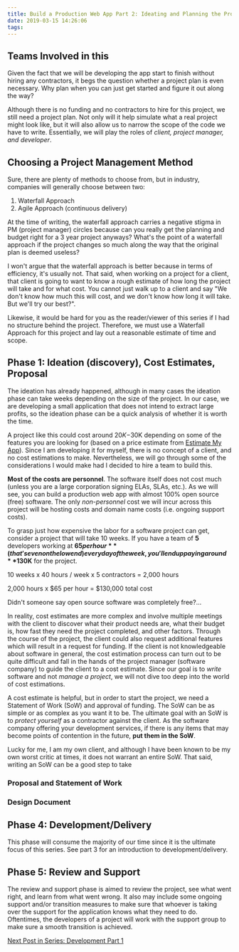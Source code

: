 ```yaml
---
title: Build a Production Web App Part 2: Ideating and Planning the Project
date: 2019-03-15 14:26:06
tags:
---
```


## Teams Involved in this 

Given the fact that we will be developing the app start to finish without hiring any contractors, it begs the question whether a project plan is even necessary.  Why plan when you can just get started and figure it out along the way?

Although there is no funding and no contractors to hire for this project, we still need a project plan.  Not only will it help simulate what a real project might look like, but it will also allow us to narrow the scope of the code we have to write.  Essentially, we will play the roles of _client, project manager, and developer_.

## Choosing a Project Management Method

Sure, there are plenty of methods to choose from, but in industry, companies will generally choose between two: 

1. Waterfall Approach
2. Agile Approach (continuous delivery)

At the time of writing, the waterfall approach carries a negative stigma in PM (project manager) circles because can you really get the planning and budget right for a 3 year project anyways?  What's the point of a waterfall approach if the project changes so much along the way that the original plan is deemed useless?

I won't argue that the waterfall approach is better because in terms of efficiency, it's usually not.  That said, when working on a project for a client, that client is going to want to know a rough estimate of how long the project will take and for what cost.  You cannot just walk up to a client and say "We don't know how much this will cost, and we don't know how long it will take.  But we'll try our best?".

Likewise, it would be hard for you as the reader/viewer of this series if I had no structure behind the project.  Therefore, we must use a Waterfall Approach for this project and lay out a reasonable estimate of time and scope.

## Phase 1: Ideation (discovery), Cost Estimates, Proposal

The ideation has already happened, although in many cases the ideation phase can take weeks depending on the size of the project.  In our case, we are developing a small application that does not intend to extract large profits, so the ideation phase can be a quick analysis of whether it is worth the time.

A project like this could cost around $20K-$30K depending on some of the features you are looking for (based on a price estimate from [Estimate My App](https://estimatemyapp.com/)).  Since I am developing it for myself, there is no concept of a client, and no cost estimations to make.  Nevertheless, we will go through some of the considerations I would make had I decided to hire a team to build this.

**Most of the costs are personnel**.  The software itself does not cost much (unless you are a large corporation signing ELAs, SLAs, etc.).  As we will see, you can build a production web app with almost 100% open source (free) software.  The only _non-personnel_ cost we will incur across this project will be hosting costs and domain name costs (i.e. ongoing support costs).  

To grasp just how expensive the labor for a software project can get, consider a project that will take 10 weeks.  If you have a team of **5** developers working at **$65 per hour** (that's even on the low end) every day of the week, you'll end up paying around **$130K** for the project.

10 weeks x 40 hours / week x 5 contractors = 2,000 hours

2,000 hours x $65 per hour = $130,000 total cost

Didn't someone say open source software was completely free?...

In reality, cost estimates are more complex and involve multiple meetings with the client to discover what their product needs are, what their budget is, how fast they need the project completed, and other factors.  Through the course of the project, the client could also request additional features which will result in a request for funding.  If the client is not knowledgeable about software in general, the cost estimation process can turn out to be quite difficult and fall in the hands of the project manager (software company) to guide the client to a cost estimate.  Since our goal is to _write_ software and not _manage a project_, we will not dive too deep into the world of cost estimations.

A cost estimate is helpful, but in order to start the project, we need a Statement of Work (SoW) and approval of funding.  The SoW can be as simple or as complex as you want it to be.  The ultimate goal with an SoW is to _protect yourself_ as a contractor against the client.  As the software company offering your development services, if there is any items that may become points of contention in the future, **put them in the SoW**.

Lucky for me, I am my own client, and although I have been known to be my own worst critic at times, it does not warrant an entire SoW.  That said, writing an SoW can be a good step to take 

### Proposal and Statement of Work
### Design Document

## Phase 4: Development/Delivery

This phase will consume the majority of our time since it is the ultimate focus of this series.  See part 3 for an introduction to development/delivery.

## Phase 5: Review and Support

The review and support phase is aimed to review the project, see what went right, and learn from what went wrong.  It also may include some ongoing support and/or transition measures to make sure that whoever is taking over the support for the application knows what they need to do. Oftentimes, the developers of a project will work with the support group to make sure a smooth transition is achieved.

[Next Post in Series: Development Part 1]()